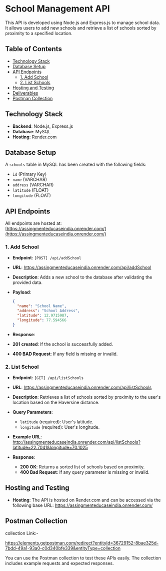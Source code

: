 # School Management API

This API is developed using Node.js and Express.js to manage school data. It allows users to add new schools and retrieve a list of schools sorted by proximity to a specified location.

## Table of Contents

- [Technology Stack](#technology-stack)
- [Database Setup](#database-setup)
- [API Endpoints](#api-endpoints)
  - [1. Add School](#1-add-school)
  - [2. List Schools](#2-list-schools)
- [Hosting and Testing](#hosting-and-testing)
- [Deliverables](#deliverables)
- [Postman Collection](#postman-collection)

## Technology Stack

- **Backend**: Node.js, Express.js
- **Database**: MySQL
- **Hosting**: Render.com

## Database Setup

A `schools` table in MySQL has been created with the following fields:

- `id` (Primary Key)
- `name` (VARCHAR)
- `address` (VARCHAR)
- `latitude` (FLOAT)
- `longitude` (FLOAT)

## API Endpoints

All endpoints are hosted at: [https://assingmenteducaseindia.onrender.com/](https://assingmenteducaseindia.onrender.com/)


### 1. Add School

- **Endpoint**: `[POST] /api/addSchool`
- **URL**: https://assingmenteducaseindia.onrender.com/api/addSchool
- **Description**: Adds a new school to the database after validating the provided data.
- **Payload**:

  ```json
  {
    "name": "School Name",
    "address": "School Address",
    "latitude": 12.9715987,
    "longitude": 77.594566
  }

- **Response**:
  
- **201 created**: If the school is successfully added.
- **400 BAD Request**:  If any field is missing or invalid.


### 2. List School

- **Endpoint**: `[GET] /api/listSchools`
- **URL**: https://assingmenteducaseindia.onrender.com/api/listSchools
- **Description**: Retrieves a list of schools sorted by proximity to the user's location based on the Haversine distance.
- **Query Parameters**:
  - `latitude` (required): User's latitude.
  - `longitude` (required): User's longitude.

 - **Example URL**: http://assingmenteducaseindia.onrender.com/api/listSchools?latitude=22.7041&longitude=70.1025 

- **Response**:
  - **200 OK**: Returns a sorted list of schools based on proximity.
  - **400 Bad Request**: If any query parameter is missing or invalid.


 ## Hosting and Testing

 - **Hosting**: The API is hosted on Render.com and can be accessed via the following base URL: https://assingmenteducaseindia.onrender.com/


## Postman Collection
collection Link:-

https://elements.getpostman.com/redirect?entityId=36729152-8bae325d-7bdd-49a1-93a0-c0d340bfe339&entityType=collection

   You can use the Postman collection to test these APIs easily. The collection includes example requests and expected responses.
 
